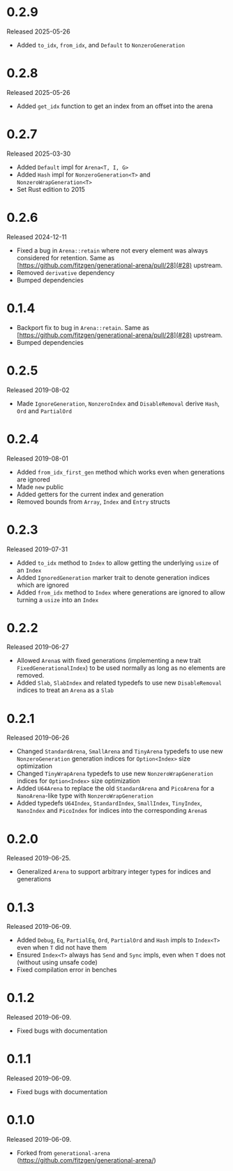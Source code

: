 # 0.2.9

Released 2025-05-26

* Added `to_idx`, `from_idx`, and `Default` to `NonzeroGeneration`

# 0.2.8

Released 2025-05-26

* Added `get_idx` function to get an index from an offset into the arena

# 0.2.7

Released 2025-03-30

* Added `Default` impl for `Arena<T, I, G>`
* Added `Hash` impl for `NonzeroGeneration<T>` and `NonzeroWrapGeneration<T>`
* Set Rust edition to 2015

# 0.2.6

Released 2024-12-11

* Fixed a bug in `Arena::retain` where not every element was always considered for retention. 
  Same as [https://github.com/fitzgen/generational-arena/pull/28](#28) upstream.
* Removed `derivative` dependency
* Bumped dependencies

# 0.1.4

* Backport fix to bug in `Arena::retain`.
  Same as [https://github.com/fitzgen/generational-arena/pull/28](#28) upstream.
* Bumped dependencies

# 0.2.5

Released 2019-08-02

* Made `IgnoreGeneration`, `NonzeroIndex` and `DisableRemoval` derive `Hash`, `Ord` and `PartialOrd`

# 0.2.4

Released 2019-08-01

* Added `from_idx_first_gen` method which works even when generations are ignored
* Made `new` public
* Added getters for the current index and generation
* Removed bounds from `Array`, `Index` and `Entry` structs

# 0.2.3

Released 2019-07-31

* Added `to_idx` method to `Index` to allow getting the underlying `usize` of an `Index`
* Added `IgnoredGeneration` marker trait to denote generation indices which are ignored
* Added `from_idx` method to `Index` where generations are ignored to allow turning a `usize` into an `Index`

# 0.2.2

Released 2019-06-27

* Allowed `Arena`s with fixed generations (implementing a new trait `FixedGenerationalIndex`) to be used normally as long as no elements are removed.
* Added `Slab`, `SlabIndex` and related typedefs to use new `DisableRemoval` indices to treat an `Arena` as a `Slab`

# 0.2.1

Released 2019-06-26

* Changed `StandardArena`, `SmallArena` and `TinyArena` typedefs to use new `NonzeroGeneration` generation indices for `Option<Index>` size optimization
* Changed `TinyWrapArena` typedefs to use new `NonzeroWrapGeneration` indices for `Option<Index>` size optimization
* Added `U64Arena` to replace the old `StandardArena` and `PicoArena` for a `NanoArena`-like type with `NonzeroWrapGeneration`
* Added typedefs `U64Index`, `StandardIndex`, `SmallIndex`, `TinyIndex`, `NanoIndex` and `PicoIndex` for indices into the corresponding `Arena`s

# 0.2.0

Released 2019-06-25.

* Generalized `Arena` to support arbitrary integer types for indices and generations

# 0.1.3

Released 2019-06-09.

* Added `Debug`, `Eq`, `PartialEq`, `Ord`, `PartialOrd` and `Hash` impls to `Index<T>` even when `T` did not have them
* Ensured `Index<T>` always has `Send` and `Sync` impls, even when `T` does not (without using unsafe code)
* Fixed compilation error in benches

# 0.1.2

Released 2019-06-09.

* Fixed bugs with documentation

# 0.1.1

Released 2019-06-09.

* Fixed bugs with documentation


# 0.1.0

Released 2019-06-09.

* Forked from `generational-arena` (https://github.com/fitzgen/generational-arena/)

